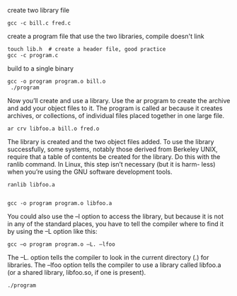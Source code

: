     
create two library file

    gcc -c bill.c fred.c

create a program file that use the two libraries, compile doesn't link

    touch lib.h  # create a header file, good practice
    gcc -c program.c

build to a single binary

    gcc -o program program.o bill.o
     ./program

Now you’ll create and use a library. Use the ar program to create the archive 
and add your object files to it. The program is called ar because it creates 
archives, or collections, of individual files placed together in one large file. 

    ar crv libfoo.a bill.o fred.o


The library is created and the two object files added. To use the library successfully, 
some systems, notably those derived from Berkeley UNIX, require that a table of contents 
be created for the library. Do this with the ranlib command. In Linux, this step isn’t 
necessary (but it is harm- less) when you’re using the GNU software development tools.

    ranlib libfoo.a


    gcc -o program program.o libfoo.a

You could also use the –l option to access the library, but because it is not in any of the 
standard places, you have to tell the compiler where to find it by using the –L option like this:


    gcc –o program program.o –L. –lfoo

The –L. option tells the compiler to look in the current directory (.) for libraries. 
The –lfoo option tells the compiler to use a library called libfoo.a (or a shared library, 
libfoo.so, if one is present). 

    ./program

